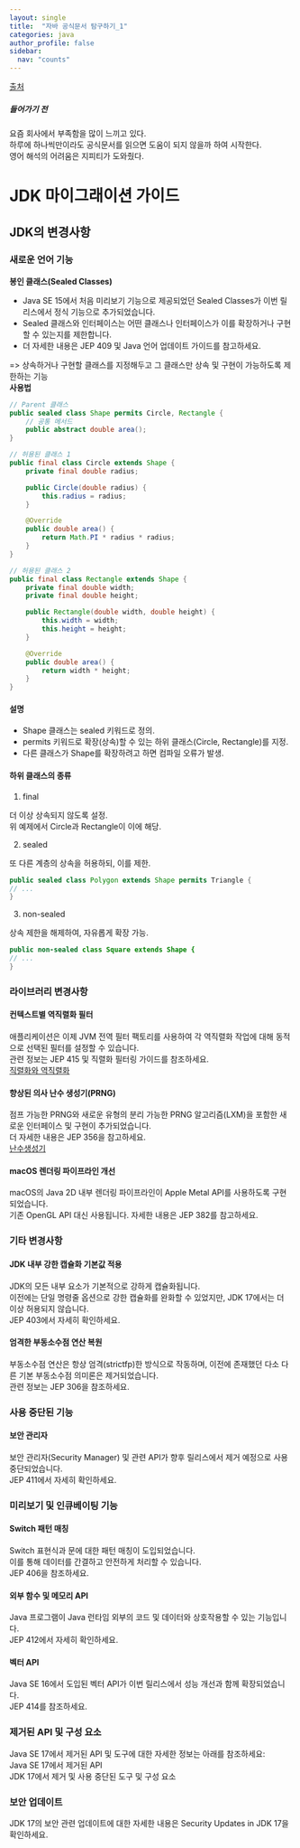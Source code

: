 ```yaml
---
layout: single
title:  "자바 공식문서 탐구하기_1"
categories: java
author_profile: false
sidebar:
  nav: "counts"
---
```


[출처](https://docs.oracle.com/en/java/javase/17/migrate/getting-started.html)

##### 들어가기 전
요즘 회사에서 부족함을 많이 느끼고 있다. 
<br/>
하루에 하나씩만이라도 공식문서를 읽으면 도움이 되지 않을까 하여 시작한다.<br/>
영어 해석의 어려움은 지피티가 도와줬다.

# JDK 마이그래이션 가이드

## JDK의 변경사항
### 새로운 언어 기능
**봉인 클래스(Sealed Classes)**<br/>
- Java SE 15에서 처음 미리보기 기능으로 제공되었던 Sealed Classes가 이번 릴리스에서 정식 기능으로 추가되었습니다.
- Sealed 클래스와 인터페이스는 어떤 클래스나 인터페이스가 이를 확장하거나 구현할 수 있는지를 제한합니다.
- 더 자세한 내용은 JEP 409 및 Java 언어 업데이트 가이드를 참고하세요.

=> 상속하거나 구현할 클래스를 지정해두고 그 클래스만 상속 및 구현이 가능하도록 제한하는 기능<br/>
**사용법**<br/>
```java
// Parent 클래스
public sealed class Shape permits Circle, Rectangle {
    // 공통 메서드
    public abstract double area();
}

// 허용된 클래스 1
public final class Circle extends Shape {
    private final double radius;

    public Circle(double radius) {
        this.radius = radius;
    }

    @Override
    public double area() {
        return Math.PI * radius * radius;
    }
}

// 허용된 클래스 2
public final class Rectangle extends Shape {
    private final double width;
    private final double height;

    public Rectangle(double width, double height) {
        this.width = width;
        this.height = height;
    }

    @Override
    public double area() {
        return width * height;
    }
}


```
#### 설명
- Shape 클래스는 sealed 키워드로 정의.
- permits 키워드로 확장(상속)할 수 있는 하위 클래스(Circle, Rectangle)를 지정.
- 다른 클래스가 Shape를 확장하려고 하면 컴파일 오류가 발생.

#### 하위 클래스의 종류

1. final

더 이상 상속되지 않도록 설정.<br/>
위 예제에서 Circle과 Rectangle이 이에 해당.

2. sealed

또 다른 계층의 상속을 허용하되, 이를 제한.
```java
public sealed class Polygon extends Shape permits Triangle {
// ...
}
```

3. non-sealed

상속 제한을 해제하여, 자유롭게 확장 가능.
```java
public non-sealed class Square extends Shape {
// ...
}
```

### 라이브러리 변경사항

#### 컨텍스트별 역직렬화 필터
애플리케이션은 이제 JVM 전역 필터 팩토리를 사용하여 각 역직렬화 작업에 대해 동적으로 선택된 필터를 설정할 수 있습니다.<br/>
관련 정보는 JEP 415 및 직렬화 필터링 가이드를 참조하세요.<br/>
[직렬화와 역직렬화](https://inpa.tistory.com/entry/JAVA-%E2%98%95-%EC%A7%81%EB%A0%AC%ED%99%94Serializable-%EC%99%84%EB%B2%BD-%EB%A7%88%EC%8A%A4%ED%84%B0%ED%95%98%EA%B8%B0)

#### 향상된 의사 난수 생성기(PRNG)
점프 가능한 PRNG와 새로운 유형의 분리 가능한 PRNG 알고리즘(LXM)을 포함한 새로운 인터페이스 및 구현이 추가되었습니다.<br/>
더 자세한 내용은 JEP 356을 참고하세요.<br/>
[난수생성기](https://sym312.tistory.com/22)

#### macOS 렌더링 파이프라인 개선
macOS의 Java 2D 내부 렌더링 파이프라인이 Apple Metal API를 사용하도록 구현되었습니다.<br/>
기존 OpenGL API 대신 사용됩니다. 자세한 내용은 JEP 382를 참고하세요.

### 기타 변경사항
#### JDK 내부 강한 캡슐화 기본값 적용
JDK의 모든 내부 요소가 기본적으로 강하게 캡슐화됩니다.<br/>
이전에는 단일 명령줄 옵션으로 강한 캡슐화를 완화할 수 있었지만, JDK 17에서는 더 이상 허용되지 않습니다.<br/>
JEP 403에서 자세히 확인하세요.<br/>

#### 엄격한 부동소수점 연산 복원
부동소수점 연산은 항상 엄격(strictfp)한 방식으로 작동하며, 이전에 존재했던 다소 다른 기본 부동소수점 의미론은 제거되었습니다.<br/>
관련 정보는 JEP 306을 참조하세요.<br/>

### 사용 중단된 기능
#### 보안 관리자
보안 관리자(Security Manager) 및 관련 API가 향후 릴리스에서 제거 예정으로 사용 중단되었습니다.<br/>
JEP 411에서 자세히 확인하세요.<br/>

### 미리보기 및 인큐베이팅 기능
#### Switch 패턴 매칭
Switch 표현식과 문에 대한 패턴 매칭이 도입되었습니다.<br/>
이를 통해 데이터를 간결하고 안전하게 처리할 수 있습니다.<br/>
JEP 406을 참조하세요.<br/>
#### 외부 함수 및 메모리 API
Java 프로그램이 Java 런타임 외부의 코드 및 데이터와 상호작용할 수 있는 기능입니다.<br/>
JEP 412에서 자세히 확인하세요.<br/>
#### 벡터 API
Java SE 16에서 도입된 벡터 API가 이번 릴리스에서 성능 개선과 함께 확장되었습니다.<br/>
JEP 414를 참조하세요.<br/>

### 제거된 API 및 구성 요소
Java SE 17에서 제거된 API 및 도구에 대한 자세한 정보는 아래를 참조하세요:<br/>
Java SE 17에서 제거된 API<br/>
JDK 17에서 제거 및 사용 중단된 도구 및 구성 요소<br/>

### 보안 업데이트
JDK 17의 보안 관련 업데이트에 대한 자세한 내용은 Security Updates in JDK 17을 확인하세요.